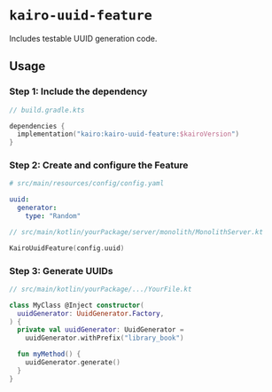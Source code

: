 # `kairo-uuid-feature`

Includes testable UUID generation code.

## Usage

### Step 1: Include the dependency

```kotlin
// build.gradle.kts

dependencies {
  implementation("kairo:kairo-uuid-feature:$kairoVersion")
}
```

### Step 2: Create and configure the Feature

```yaml
# src/main/resources/config/config.yaml

uuid:
  generator:
    type: "Random"
```

```kotlin
// src/main/kotlin/yourPackage/server/monolith/MonolithServer.kt

KairoUuidFeature(config.uuid)
```

### Step 3: Generate UUIDs

```kotlin
// src/main/kotlin/yourPackage/.../YourFile.kt

class MyClass @Inject constructor(
  uuidGenerator: UuidGenerator.Factory,
) {
  private val uuidGenerator: UuidGenerator =
    uuidGenerator.withPrefix("library_book")

  fun myMethod() {
    uuidGenerator.generate()
  }
}
```
